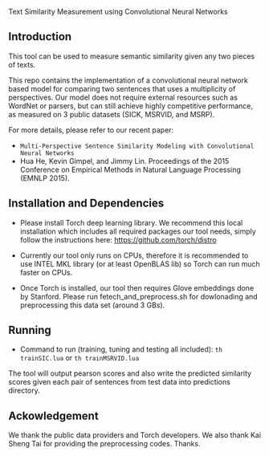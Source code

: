 Text Similarity Measurement using Convolutional Neural Networks


Introduction
------------

This tool can be used to measure semantic similarity given any two pieces of texts. 

This repo contains the implementation of a convolutional neural network based model for comparing two sentences that uses a multiplicity of perspectives. Our model does not require external resources such as WordNet or parsers, but can still achieve highly competitive performance, as measured on 3 public datasets (SICK, MSRVID, and MSRP).

For more details, please refer to our recent paper:
- ``Multi-Perspective Sentence Similarity Modeling with Convolutional Neural Networks``
- Hua He, Kevin Gimpel, and Jimmy Lin. Proceedings of the 2015 Conference on Empirical Methods in Natural Language Processing (EMNLP 2015).


Installation and Dependencies
------------

- Please install Torch deep learning library. We recommend this local installation which includes all required packages our tool needs, simply follow the instructions here:
https://github.com/torch/distro

- Currently our tool only runs on CPUs, therefore it is recommended to use INTEL MKL library (or at least OpenBLAS lib) so Torch can run much faster on CPUs. 

- Once Torch is installed, our tool then requires Glove embeddings done by Stanford. Please run fetech_and_preprocess.sh for dowlonading and preprocessing this data set (around 3 GBs).


Running
------------

- Command to run (training, tuning and testing all included): 
``th trainSIC.lua`` or ``th trainMSRVID.lua``

The tool will output pearson scores and also write the predicted similarity scores given each pair of sentences from test data into predictions directory.


Ackowledgement
-------------
We thank the public data providers and Torch developers. We also thank Kai Sheng Tai for providing the preprocessing codes. Thanks.
